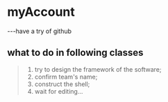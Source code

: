 # myAccount
 ---have a try of github
## what to do in following classes
>1. try to design the framework of the software;
>2. confirm team's name;
>3. construct the shell;
>4. wait for editing...
